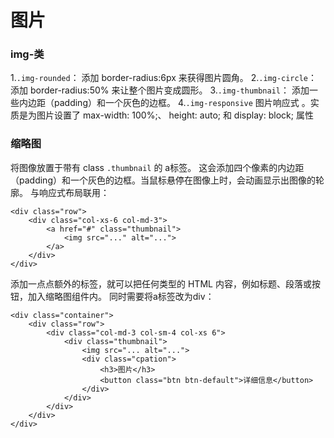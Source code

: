 图片
===================

###  img-类

1.`.img-rounded`：
添加 border-radius:6px 来获得图片圆角。
2.`.img-circle`：
添加 border-radius:50% 来让整个图片变成圆形。
3.`.img-thumbnail`：
添加一些内边距（padding）和一个灰色的边框。
4.`.img-responsive`	
图片响应式 。实质是为图片设置了 max-width: 100%;、 height: auto; 和 display: block; 属性
###  缩略图
将图像放置于带有 class `.thumbnail` 的 a标签。
这会添加四个像素的内边距（padding）和一个灰色的边框。当鼠标悬停在图像上时，会动画显示出图像的轮廓。
与响应式布局联用：

    <div class="row">
        <div class="col-xs-6 col-md-3">
            <a href="#" class="thumbnail">
                <img src="..." alt="...">
            </a>
        </div>
    </div>

添加一点点额外的标签，就可以把任何类型的 HTML 内容，例如标题、段落或按钮，加入缩略图组件内。
同时需要将a标签改为div：

	<div class="container">
		<div class="row">
			<div class="col-md-3 col-sm-4 col-xs 6">
				<div class="thumbnail">
					<img src="... alt="...">
					<div class="cpation">
						<h3>图片</h3>
						<button class="btn btn-default">详细信息</button>
					</div>
				</div>
			</div>
		</div>
	</div>